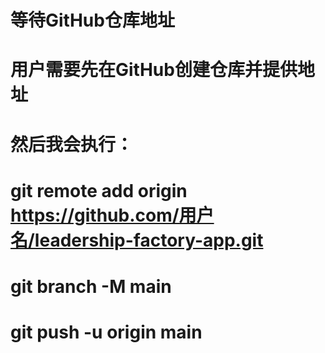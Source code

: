 # 等待GitHub仓库地址
# 用户需要先在GitHub创建仓库并提供地址

# 然后我会执行：
# git remote add origin https://github.com/用户名/leadership-factory-app.git
# git branch -M main
# git push -u origin main
